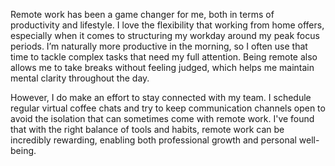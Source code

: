Remote work has been a game changer for me, both in terms of productivity and lifestyle. I love the flexibility that working from home offers, especially when it comes to structuring my workday around my peak focus periods. I’m naturally more productive in the morning, so I often use that time to tackle complex tasks that need my full attention. Being remote also allows me to take breaks without feeling judged, which helps me maintain mental clarity throughout the day.

However, I do make an effort to stay connected with my team. I schedule regular virtual coffee chats and try to keep communication channels open to avoid the isolation that can sometimes come with remote work. I've found that with the right balance of tools and habits, remote work can be incredibly rewarding, enabling both professional growth and personal well-being.